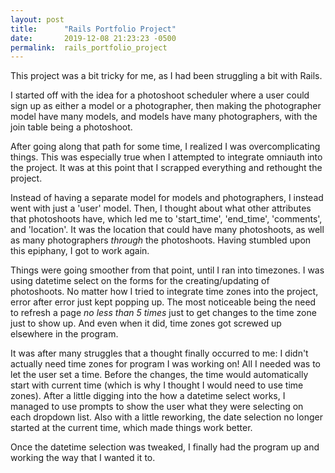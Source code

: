 ```yaml
---
layout: post
title:      "Rails Portfolio Project"
date:       2019-12-08 21:23:23 -0500
permalink:  rails_portfolio_project
---
```



This project was a bit tricky for me, as I had been struggling a bit with Rails. 

I started off with the idea for a photoshoot scheduler where a user could sign up as either a model or a photographer, then making the photographer model have many models, and models have many photographers, with the join table being a photoshoot. 

After going along that path for some time, I realized I was overcomplicating things. This was especially true when I attempted to integrate omniauth into the project. It was at this point that I scrapped everything and rethought the project.

Instead of having a separate model for models and photographers, I instead went with just a 'user' model. Then, I thought about what other attributes that photoshoots have, which led me to 'start_time', 'end_time', 'comments', and 'location'. It was the location that could have many photoshoots, as well as many photographers *through* the photoshoots. Having stumbled upon this epiphany, I got to work again. 

Things were going smoother from that point, until I ran into timezones. I was using datetime select on the forms for the creating/updating of photoshoots. No matter how I tried to integrate time zones into the project, error after error just kept popping up. The most noticeable being the need to refresh a page *no less than 5 times* just to get changes to the time zone just to show up. And even when it did, time zones got screwed up elsewhere in the program.

It was after many struggles that a thought finally occurred to me: I didn't actually need time zones for program I was working on! All I needed was to let the user set a time. Before the changes, the time would automatically start with current time (which is why I thought I would need to use time zones). After a little digging into the how a datetime select works, I managed to use prompts to show the user what they were selecting on each dropdown list. Also with a little reworking, the date selection no longer started at the current time, which made things work better.

Once the datetime selection was tweaked, I finally had the program up and working the way that I wanted it to.
